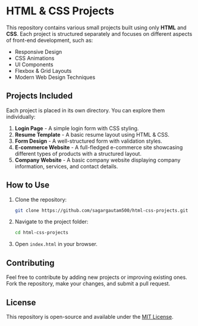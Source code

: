 # HTML & CSS Projects

This repository contains various small projects built using only **HTML** and **CSS**. Each project is structured separately and focuses on different aspects of front-end development, such as:

- Responsive Design
- CSS Animations
- UI Components
- Flexbox & Grid Layouts
- Modern Web Design Techniques

## Projects Included
Each project is placed in its own directory. You can explore them individually:

1. **Login Page** - A simple login form with CSS styling.
2. **Resume Template** - A basic resume layout using HTML & CSS.
3. **Form Design** - A well-structured form with validation styles.
4. **E-commerce Website** - A full-fledged e-commerce site showcasing different types of products with a structured layout.
5. **Company Website** - A basic company website displaying company information, services, and contact details.

## How to Use
1. Clone the repository:
   ```sh
   git clone https://github.com/sagargautam500/html-css-projects.git
   ```
2. Navigate to the project folder:
   ```sh
   cd html-css-projects
   ```
3. Open `index.html` in your browser.

## Contributing
Feel free to contribute by adding new projects or improving existing ones. Fork the repository, make your changes, and submit a pull request.

## License
This repository is open-source and available under the [MIT License](LICENSE).
